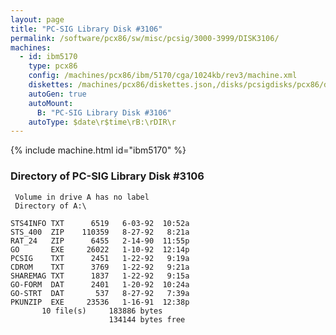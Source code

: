 ```yaml
---
layout: page
title: "PC-SIG Library Disk #3106"
permalink: /software/pcx86/sw/misc/pcsig/3000-3999/DISK3106/
machines:
  - id: ibm5170
    type: pcx86
    config: /machines/pcx86/ibm/5170/cga/1024kb/rev3/machine.xml
    diskettes: /machines/pcx86/diskettes.json,/disks/pcsigdisks/pcx86/diskettes.json
    autoGen: true
    autoMount:
      B: "PC-SIG Library Disk #3106"
    autoType: $date\r$time\rB:\rDIR\r
---
```


{% include machine.html id="ibm5170" %}

### Directory of PC-SIG Library Disk #3106

     Volume in drive A has no label
     Directory of A:\

    STS4INFO TXT      6519   6-03-92  10:52a
    STS_400  ZIP    110359   8-27-92   8:21a
    RAT_24   ZIP      6455   2-14-90  11:55p
    GO       EXE     26022   1-10-92  12:14p
    PCSIG    TXT      2451   1-22-92   9:19a
    CDROM    TXT      3769   1-22-92   9:21a
    SHAREMAG TXT      1837   1-22-92   9:15a
    GO-FORM  DAT      2401   1-20-92  10:24a
    GO-STRT  DAT       537   8-27-92   7:39a
    PKUNZIP  EXE     23536   1-16-91  12:38p
           10 file(s)     183886 bytes
                          134144 bytes free
